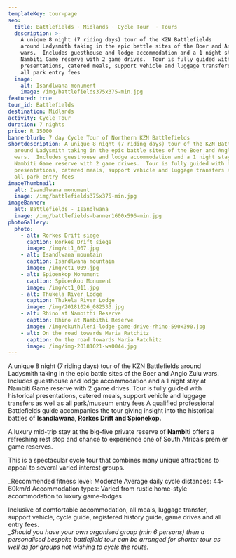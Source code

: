 ```yaml
---
templateKey: tour-page
seo:
  title: Battlefields · Midlands · Cycle Tour  · Tours
  description: >-
    A unique 8 night (7 riding days) tour of the KZN Battlefields
    around Ladysmith taking in the epic battle sites of the Boer and Anglo Zulu
    wars.  Includes guesthouse and lodge accommodation and a 1 night stay at
    Nambiti Game reserve with 2 game drives.  Tour is fully guided with historical
    presentations, catered meals, support vehicle and luggage transfers as well as
    all park entry fees
  image:
    alt: Isandlwana monument
    image: /img/battlefields375x375-min.jpg
featured: true
tour_id: Battlefields
destination: Midlands
activity: Cycle Tour
duration: 7 nights
price: R 15000
bannerblurb: 7 day Cycle Tour of Northern KZN Battlefields
shortdescription: A unique 8 night (7 riding days) tour of the KZN Battlefields
  around Ladysmith taking in the epic battle sites of the Boer and Anglo Zulu
  wars.  Includes guesthouse and lodge accommodation and a 1 night stay at
  Nambiti Game reserve with 2 game drives.  Tour is fully guided with historical
  presentations, catered meals, support vehicle and luggage transfers as well as
  all park entry fees
imageThumbnail:
  alt: Isandlwana monument
  image: /img/battlefields375x375-min.jpg
imageBanner:
  alt: Battlefields - Isandlwana
  image: /img/battlefields-banner1600x596-min.jpg
photoGallery:
  photo:
    - alt: Rorkes Drift siege
      caption: Rorkes Drift siege
      image: /img/ct1_007.jpg
    - alt: Isandlwana mountain
      caption: Isandlwana mountain
      image: /img/ct1_009.jpg
    - alt: Spioenkop Monument
      caption: Spioenkop Monument
      image: /img/ct1_011.jpg
    - alt: Thukela River Lodge
      caption: Thukela River Lodge
      image: /img/20181026_082533.jpg
    - alt: Rhino at Nambithi Reserve
      caption: Rhino at Nambithi Reserve
      image: /img/ekuthuleni-lodge-game-drive-rhino-590x390.jpg
    - alt: On the road towards Maria Ratchitz
      caption: On the road towards Maria Ratchitz
      image: /img/img-20181021-wa0044.jpg
---
```


A unique 8 night (7 riding days) tour of the KZN Battlefields around Ladysmith taking in the epic battle sites of the Boer and Anglo Zulu wars. Includes guesthouse and lodge accommodation and a 1 night stay at Nambiti Game reserve with 2 game drives. Tour is fully guided with historical presentations, catered meals, support vehicle and luggage transfers as well as all park/museum entry fees A qualified professional Battlefields guide accompanies the tour giving insight into the historical battles of **Isandlawana, Rorkes Drift and Spionekop.**

A luxury mid-trip stay at the big-five private reserve of **Nambiti** offers a refreshing rest stop and chance to experience one of South Africa’s premier game reserves.

This is a spectacular cycle tour that combines many unique attractions to appeal to several varied interest groups.

\_Recommended fitness level: Moderate
Average daily cycle distances: 44-60km/d
Accommodation types: Varied from rustic home-style accommodation to luxury game-lodges

Inclusive of comfortable accommodation, all meals, luggage transfer, support vehicle, cycle guide, registered history guide, game drives and all entry fees. _\
\_Should you have your own organised group (min 6 persons) then a personalised bespoke battlefield tour can be arranged for shorter tour as well as for groups not wishing to cycle the route._

